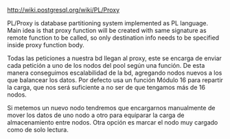 http://wiki.postgresql.org/wiki/PL/Proxy

PL/Proxy is database partitioning system implemented as PL language. Main idea is that proxy function will be created with same signature as remote function to be called, so only destination info needs to be specified inside proxy function body.

Todas las peticiones a nuestra bd llegan al proxy, este se encarga de enviar cada petición a uno de los nodos del pool según una función.
De esta manera conseguimos escalabilidad de la bd, agregando nodos nuevos a los que balancear los datos.
Por defecto usa un función Módulo 16 para repartir la carga, que nos será suficiente a no ser de que tengamos más de 16 nodos.

Si metemos un nuevo nodo tendremos que encargarnos manualmente de mover los datos de uno nodo a otro para equiparar la carga de almacenamiento entre nodos.
Otra opción es marcar el nodo muy cargado como de solo lectura.
